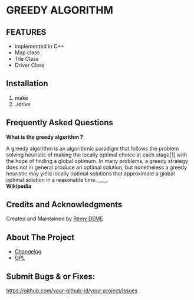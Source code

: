 # GREEDY ALGORITHM


## FEATURES

* implemented in C++ 
* Map class
* Tile Class 
* Driver Class


## Installation

1. make 
2. ./drive


## Frequently Asked Questions

__What is the greedy algorithm ?__

A greedy algorithm is an algorithmic paradigm that follows the problem solving heuristic of making the locally optimal
choice at each stage[1] with the hope of finding a global optimum. In many problems, a greedy strategy does not in
general produce an optimal solution, but nonetheless a greedy heuristic may yield locally optimal solutions that
approximate a global optimal solution in a reasonable time.
									____	
									__Wikipedia__
## Credits and Acknowledgments

Created and Maintained by [Rémy DEME](https://www.linkedin.com/in/remy-deme-informatique)


## About The Project

* [Changelog](../../blob/master/CHANGELOG.md)
* [GPL](http://opensource.org/licenses/GPL-3.0)


## Submit Bugs & or Fixes:
https://github.com/your-github-id/your-project/issues



